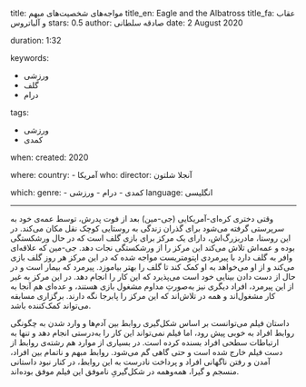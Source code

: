 
title: مواجه‌های شخصیت‌های مبهم
title_en: Eagle and the Albatross
title_fa: عقاب و آلباتروس
stars: 0.5
author: صادقه سلطانی
date: 2 August 2020

duration: 1:32

keywords:
  - ورزشی
  - گلف
  - درام

tags:
  - ورزشی
  - کمدی

when:
  created: 2020

where:
  country:
    - آمریکا
who:
  director: آنجلا شلتون

which:
  genre:
    - کمدی
    - درام
    - ورزشی
  language: انگلیسی

---

وقتی دختری کره‌ای-آمریکایی (جی-مین) بعد از فوت پدرش، توسط عمه‌ی خود به سرپرستی گرفته می‌شود برای گذران زندگی به روستایی کوچک نقل مکان می‌کند. در این روستا، مادربزرگ‌اش، دارای یک مرکز برای بازی گلف است که در حال ورشکستگی بوده و عمه‌اش تلاش می‌کند این مرکز را از ورشکستگی نجات دهد. جی-مین که علاقه‌ای وافر به گلف دارد با پیرمردی اپتومتریست مواجه شده که در این مرکز هر روز گلف بازی می‌کند و از او می‌خواهد به او کمک کند تا گلف را بهتر بیاموزد. پیرمرد که بیمار است و در حال از دست دادن بینایی خود است می‌پذیرد که این کار را انجام دهد. در این مرکز به غیر از این پیرمرد، افراد دیگری نیز به‌صورتِ مداوم مشغول بازی هستند، و عده‌ای هم آنجا به کار مشغول‌اند و همه در تلاش‌اند که این مرکز را پابرجا نگه دارند. برگزاری مسابقه می‌تواند کمک‌کننده باشد.

داستان فیلم می‌توانست بر اساس شکل‌گیری روابط بین آدم‌ها و وارد شدن به چگونگی روابط افراد به خوبی پیش رود، اما فیلم نمی‌تواند این کار را به‌درستی انجام دهد و تنها به ارتباطات سطحی افراد بسنده کرده است. در بسیاری از موارد هم رشته‌ی روابط از دست فیلم خارج شده است و حتی گاهی گم می‌شود. روابط مبهم و ناتمام بین افراد، آمدن و رفتن ناگهانی افراد و پرداخت نادرست به این روابط، در کنار نبود داستانی منسجم و گیرا، همه‌و‌همه در شکل‌گیریِ ناموفق این فیلم موفق بوده‌اند.